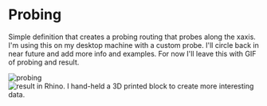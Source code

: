 # Probing 

Simple definition that creates a probing routing that probes along the xaxis. I'm using this on my desktop machine with a custom probe. I'll circle back in near future and add more info and examples. For now I'll leave this with GIF of probing and result. 

![probing](img/probe.gif)
![result in Rhino. I hand-held a 3D printed block to create more interesting data.](img/probe_result.gif)